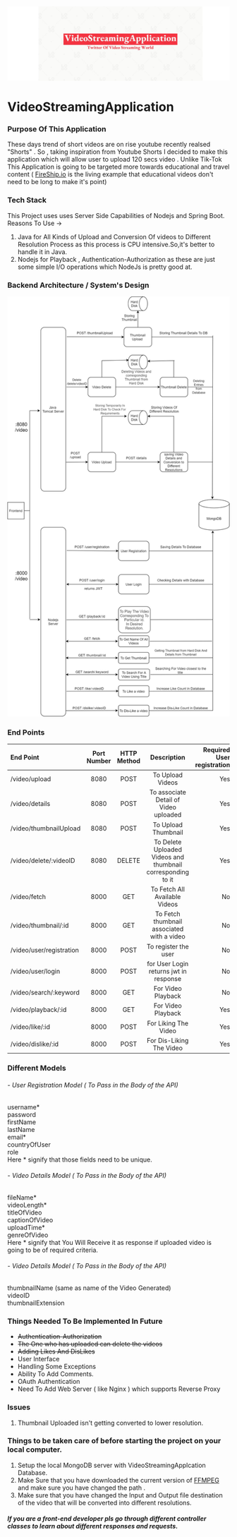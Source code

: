 ![Logo](Logo.JPG)
# VideoStreamingApplication
### Purpose Of This Application 
These days trend of short videos are on rise youtube recently realsed "Shorts" . So , taking inspiration from Youtube Shorts I decided to make this application which will allow user to upload 120 secs video .
Unlike Tik-Tok This Application is going to be targeted more towards educational and travel content ( [FireShip.io](https://www.youtube.com/channel/UCsBjURrPoezykLs9EqgamOA) is the living example that educational videos don't need to be long to make it's point)

### Tech Stack
This Project uses uses Server Side Capabilities of Nodejs and Spring Boot.       
Reasons To Use ->    
1) Java for All Kinds of Upload and Conversion Of videos to Different Resolution Process as this process is CPU intensive.So,it's better to handle it in Java.
2) Nodejs for Playback , Authentication-Authorization as these are just some simple I/O operations which NodeJs is pretty good at.

### Backend Architecture / System's Design
![System's Design](Architecture1.jpg)

### End Points
| End Point      |   Port Number | HTTP Method   |           Description                   |  Required User registration |
| :---            | :----:  |    :----:     |          :----:                           | ---:   |
| /video/upload    | 8080 | POST          | To Upload Videos                        |  Yes |
| /video/details    | 8080 | POST          | To associate Detail of Video uploaded  |  Yes |
| /video/thumbnailUpload    | 8080 | POST          | To Upload Thumbnail                        |  Yes |
| /video/delete/:videoID    | 8080 | DELETE          | To Delete Uploaded Videos and thumbnail corresponding to it |  Yes |
| /video/fetch      | 8000 | GET           | To Fetch All Available Videos           | No   |
| /video/thumbnail/:id      | 8000 | GET           | To Fetch thumbnail associated with a video  | No   |
| /video/user/registration|8000 | POST | To register the user |  No |
| /video/user/login|8000 | POST | for User Login returns jwt in response |  No |
| /video/search/:keyword|8000 | GET | For Video Playback |  No |
| /video/playback/:id|8000 | GET | For Video Playback |  Yes |
| /video/like/:id|8000 | POST | For Liking The Video |  Yes |
| /video/dislike/:id|8000 | POST | For Dis-Liking The Video |  Yes |

### Different Models 
###### - User Registration Model ( To Pass in the Body of the API)
username*  
password  
firstName  
lastName  
email*    
countryOfUser   
role   
Here &ast; signify that those fields need to be unique.  

###### - Video Details Model ( To Pass in the Body of the API)   
fileName*  
videoLength*    
titleOfVideo   
captionOfVideo   
uploadTime*   
genreOfVideo    
Here &ast; signify that You Will Receive it as response if uploaded video is going to be of required criteria.   
###### - Video Details Model ( To Pass in the Body of the API)   
thumbnailName (same as name of the Video Generated)     
videoID         
thumbnailExtension   

### Things Needed To Be Implemented In Future 
- ~~Authentication-Authorization~~
- ~~The One who has uploaded can delete the videos~~
- ~~Adding Likes And DisLikes~~
- User Interface
- Handling Some Exceptions  
- Ability To Add Comments.
- OAuth Authentication 
- Need To Add Web Server ( like Nginx ) which supports Reverse Proxy

### Issues
1) Thumbnail Uploaded isn't getting converted to lower resolution.

### Things to be taken care of before starting the project on your local computer.
1) Setup the local MongoDB server with VideoStreamingApplcation Database.
2) Make Sure that you have downloaded the current version of [FFMPEG](https://www.ffmpeg.org/download.html) and make sure you have changed the path . 
3) Make sure that you have changed the Input and Output file destination of the video that will be converted into different resolutions.


##### If you are a front-end developer pls go through different controller classes to learn about different responses and requests.
